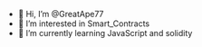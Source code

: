 - 👋 Hi, I’m @GreatApe77
- 👀 I’m interested in Smart_Contracts
- 🌱 I’m currently learning JavaScript and solidity

<!---
GreatApe77/GreatApe77 is a ✨ special ✨ repository because its `README.md` (this file) appears on your GitHub profile.
You can click the Preview link to take a look at your changes.
--->
